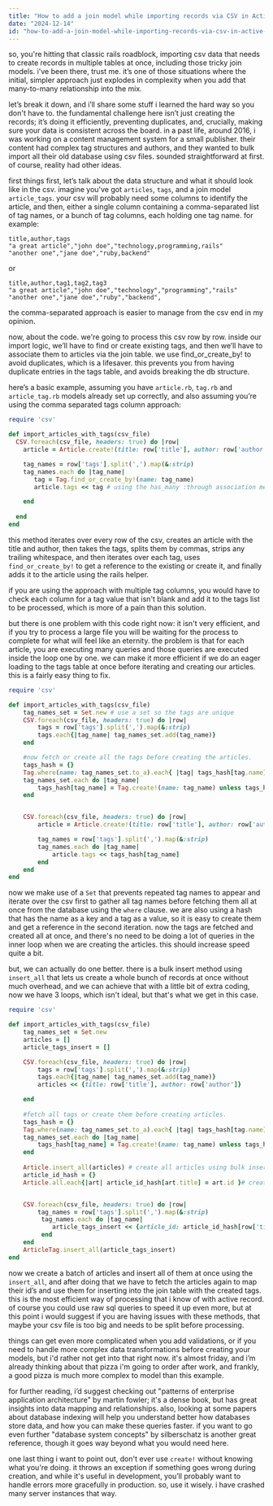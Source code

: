 ```yaml
---
title: "How to add a join model while importing records via CSV in Active Record, Rails?"
date: "2024-12-14"
id: "how-to-add-a-join-model-while-importing-records-via-csv-in-active-record-rails"
---
```


so, you're hitting that classic rails roadblock, importing csv data that needs to create records in multiple tables at once, including those tricky join models. i've been there, trust me. it’s one of those situations where the initial, simpler approach just explodes in complexity when you add that many-to-many relationship into the mix.

let’s break it down, and i’ll share some stuff i learned the hard way so you don't have to. the fundamental challenge here isn’t just creating the records; it’s doing it efficiently, preventing duplicates, and, crucially, making sure your data is consistent across the board. in a past life, around 2016, i was working on a content management system for a small publisher. their content had complex tag structures and authors, and they wanted to bulk import all their old database using csv files. sounded straightforward at first. of course, reality had other ideas.

first things first, let’s talk about the data structure and what it should look like in the csv. imagine you've got `articles`, `tags`, and a join model `article_tags`. your csv will probably need some columns to identify the article, and then, either a single column containing a comma-separated list of tag names, or a bunch of tag columns, each holding one tag name. for example:

```csv
title,author,tags
"a great article","john doe","technology,programming,rails"
"another one","jane doe","ruby,backend"
```

or

```csv
title,author,tag1,tag2,tag3
"a great article","john doe","technology","programming","rails"
"another one","jane doe","ruby","backend",
```
 the comma-separated approach is easier to manage from the csv end in my opinion.

now, about the code. we're going to process this csv row by row. inside our import logic, we’ll have to find or create existing tags, and then we’ll have to associate them to articles via the join table. we use find_or_create_by! to avoid duplicates, which is a lifesaver. this prevents you from having duplicate entries in the tags table, and avoids breaking the db structure.

here’s a basic example, assuming you have `article.rb`, `tag.rb` and `article_tag.rb` models already set up correctly, and also assuming you’re using the comma separated tags column approach:

```ruby
require 'csv'

def import_articles_with_tags(csv_file)
  CSV.foreach(csv_file, headers: true) do |row|
    article = Article.create!(title: row['title'], author: row['author'])

    tag_names = row['tags'].split(',').map(&:strip)
    tag_names.each do |tag_name|
       tag = Tag.find_or_create_by!(name: tag_name)
       article.tags << tag # using the has_many :through association method

    end
    
  end
end
```

this method iterates over every row of the csv, creates an article with the title and author, then takes the tags, splits them by commas, strips any trailing whitespace, and then iterates over each tag, uses `find_or_create_by!` to get a reference to the existing or create it, and finally adds it to the article using the rails helper.

if you are using the approach with multiple tag columns, you would have to check each column for a tag value that isn't blank and add it to the tags list to be processed, which is more of a pain than this solution.

but there is one problem with this code right now: it isn't very efficient, and if you try to process a large file you will be waiting for the process to complete for what will feel like an eternity. the problem is that for each article, you are executing many queries and those queries are executed inside the loop one by one. we can make it more efficient if we do an eager loading to the tags table at once before iterating and creating our articles. this is a fairly easy thing to fix.

```ruby
require 'csv'

def import_articles_with_tags(csv_file)
    tag_names_set = Set.new # use a set so the tags are unique
    CSV.foreach(csv_file, headers: true) do |row|
        tags = row['tags'].split(',').map(&:strip)
        tags.each{|tag_name| tag_names_set.add(tag_name)}
    end

    #now fetch or create all the tags before creating the articles.
    tags_hash = {}
    Tag.where(name: tag_names_set.to_a).each{ |tag| tags_hash[tag.name] = tag}
    tag_names_set.each do |tag_name|
        tags_hash[tag_name] = Tag.create!(name: tag_name) unless tags_hash[tag_name]
    end


    CSV.foreach(csv_file, headers: true) do |row|
        article = Article.create!(title: row['title'], author: row['author'])

        tag_names = row['tags'].split(',').map(&:strip)
        tag_names.each do |tag_name|
            article.tags << tags_hash[tag_name]
        end
    end
end
```

now we make use of a `Set` that prevents repeated tag names to appear and iterate over the csv first to gather all tag names before fetching them all at once from the database using the `where` clause. we are also using a hash that has the name as a key and a tag as a value, so it is easy to create them and get a reference in the second iteration. now the tags are fetched and created all at once, and there's no need to be doing a lot of queries in the inner loop when we are creating the articles. this should increase speed quite a bit.

but, we can actually do one better. there is a bulk insert method using `insert_all` that lets us create a whole bunch of records at once without much overhead, and we can achieve that with a little bit of extra coding, now we have 3 loops, which isn't ideal, but that's what we get in this case.

```ruby
require 'csv'

def import_articles_with_tags(csv_file)
    tag_names_set = Set.new
    articles = []
    article_tags_insert = []

    CSV.foreach(csv_file, headers: true) do |row|
        tags = row['tags'].split(',').map(&:strip)
        tags.each{|tag_name| tag_names_set.add(tag_name)}
        articles << {title: row['title'], author: row['author']}

    end
    
    #fetch all tags or create them before creating articles.
    tags_hash = {}
    Tag.where(name: tag_names_set.to_a).each{ |tag| tags_hash[tag.name] = tag}
    tag_names_set.each do |tag_name|
        tags_hash[tag_name] = Tag.create!(name: tag_name) unless tags_hash[tag_name]
    end
    
    Article.insert_all(articles) # create all articles using bulk insert
    article_id_hash = {}
    Article.all.each{|art| article_id_hash[art.title] = art.id }# create a hash to get the article by title later


    CSV.foreach(csv_file, headers: true) do |row|
        tag_names = row['tags'].split(',').map(&:strip)
         tag_names.each do |tag_name|
            article_tags_insert << {article_id: article_id_hash[row['title']], tag_id: tags_hash[tag_name].id}
         end
    end
    ArticleTag.insert_all(article_tags_insert)
end
```

now we create a batch of articles and insert all of them at once using the `insert_all`, and after doing that we have to fetch the articles again to map their id’s and use them for inserting into the join table with the created tags. this is the most efficient way of processing that i know of with active record. of course you could use raw sql queries to speed it up even more, but at this point i would suggest if you are having issues with these methods, that maybe your csv file is too big and needs to be split before processing.

things can get even more complicated when you add validations, or if you need to handle more complex data transformations before creating your models, but i'd rather not get into that right now. it's almost friday, and i’m already thinking about that pizza i'm going to order after work, and frankly, a good pizza is much more complex to model than this example.

for further reading, i’d suggest checking out "patterns of enterprise application architecture" by martin fowler; it's a dense book, but has great insights into data mapping and relationships. also, looking at some papers about database indexing will help you understand better how databases store data, and how you can make these queries faster. if you want to go even further "database system concepts" by silberschatz is another great reference, though it goes way beyond what you would need here.

one last thing i want to point out, don't ever use `create!` without knowing what you're doing. it throws an exception if something goes wrong during creation, and while it's useful in development, you’ll probably want to handle errors more gracefully in production. so, use it wisely. i have crashed many server instances that way.
